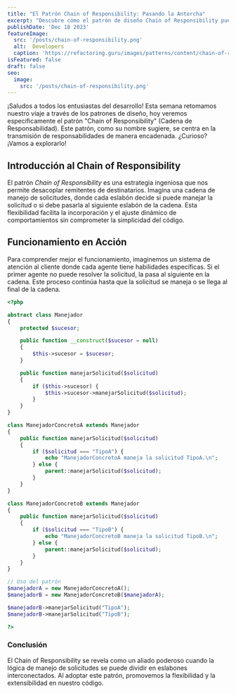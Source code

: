 ```yaml
---
title: "El Patrón Chain of Responsibility: Pasando la Antorcha"
excerpt: "Descubre cómo el patrón de diseño Chain of Responsibility puede mejorar la organización y flexibilidad de tu código. Aprende a delegar responsabilidades y a mantener un flujo claro de manejo de solicitudes en este artículo. ¡No te lo pierdas!"
publishDate: 'Dec 18 2023'
featureImage:
  src: '/posts/chain-of-responsibility.png'
  alt:  Developers
  caption: 'https://refactoring.guru/images/patterns/content/chain-of-responsibility/chain-of-responsibility-comic-1-es-2x.png'
isFeatured: false
draft: false
seo:
  image:
    src: '/posts/chain-of-responsibility.png'
---
```


¡Saludos a todos los entusiastas del desarrollo! Esta semana retomamos nuestro viaje a través de los patrones de diseño, hoy veremos especificamente el patrón "Chain of Responsibility" (Cadena de Responsabilidad). Este patrón, como su nombre sugiere, se centra en la transmisión de responsabilidades de manera encadenada. ¿Curioso? ¡Vamos a explorarlo!

## Introducción al Chain of Responsibility

El patrón _Chain of Responsibility_ es una estrategia ingeniosa que nos permite desacoplar remitentes de destinatarios. Imagina una cadena de manejo de solicitudes, donde cada eslabón decide si puede manejar la solicitud o si debe pasarla al siguiente eslabón de la cadena. Esta flexibilidad facilita la incorporación y el ajuste dinámico de comportamientos sin comprometer la simplicidad del código.

## Funcionamiento en Acción

Para comprender mejor el funcionamiento, imaginemos un sistema de atención al cliente donde cada agente tiene habilidades específicas. Si el primer agente no puede resolver la solicitud, la pasa al siguiente en la cadena. Este proceso continúa hasta que la solicitud se maneja o se llega al final de la cadena.

```php
<?php

abstract class Manejador
{
    protected $sucesor;

    public function __construct($sucesor = null)
    {
        $this->sucesor = $sucesor;
    }

    public function manejarSolicitud($solicitud)
    {
        if ($this->sucesor) {
            $this->sucesor->manejarSolicitud($solicitud);
        }
    }
}

class ManejadorConcretoA extends Manejador
{
    public function manejarSolicitud($solicitud)
    {
        if ($solicitud === "TipoA") {
            echo "ManejadorConcretoA maneja la solicitud TipoA.\n";
        } else {
            parent::manejarSolicitud($solicitud);
        }
    }
}

class ManejadorConcretoB extends Manejador
{
    public function manejarSolicitud($solicitud)
    {
        if ($solicitud === "TipoB") {
            echo "ManejadorConcretoB maneja la solicitud TipoB.\n";
        } else {
            parent::manejarSolicitud($solicitud);
        }
    }
}

// Uso del patrón
$manejadorA = new ManejadorConcretoA();
$manejadorB = new ManejadorConcretoB($manejadorA);

$manejadorB->manejarSolicitud("TipoA");
$manejadorB->manejarSolicitud("TipoB");

?>
```

### Conclusión

El Chain of Responsibility se revela como un aliado poderoso cuando la lógica de manejo de solicitudes se puede dividir en eslabones interconectados. Al adoptar este patrón, promovemos la flexibilidad y la extensibilidad en nuestro código.
